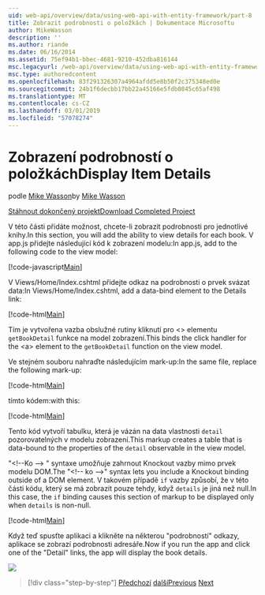 ```yaml
---
uid: web-api/overview/data/using-web-api-with-entity-framework/part-8
title: Zobrazit podrobnosti o položkách | Dokumentace Microsoftu
author: MikeWasson
description: ''
ms.author: riande
ms.date: 06/16/2014
ms.assetid: 75ef94b1-bbec-4681-9210-452dba816144
msc.legacyurl: /web-api/overview/data/using-web-api-with-entity-framework/part-8
msc.type: authoredcontent
ms.openlocfilehash: 83f291326307a4964afdd5e8b50f2c375348ed0e
ms.sourcegitcommit: 24b1f6decbb17bb22a45166e5fdb0845c65af498
ms.translationtype: MT
ms.contentlocale: cs-CZ
ms.lasthandoff: 03/01/2019
ms.locfileid: "57078274"
---
```

<a name="display-item-details"></a><span data-ttu-id="43cd9-102">Zobrazení podrobností o položkách</span><span class="sxs-lookup"><span data-stu-id="43cd9-102">Display Item Details</span></span>
====================
<span data-ttu-id="43cd9-103">podle [Mike Wasson](https://github.com/MikeWasson)</span><span class="sxs-lookup"><span data-stu-id="43cd9-103">by [Mike Wasson](https://github.com/MikeWasson)</span></span>

[<span data-ttu-id="43cd9-104">Stáhnout dokončený projekt</span><span class="sxs-lookup"><span data-stu-id="43cd9-104">Download Completed Project</span></span>](https://github.com/MikeWasson/BookService)

<span data-ttu-id="43cd9-105">V této části přidáte možnost, chcete-li zobrazit podrobnosti pro jednotlivé knihy.</span><span class="sxs-lookup"><span data-stu-id="43cd9-105">In this section, you will add the ability to view details for each book.</span></span> <span data-ttu-id="43cd9-106">V app.js přidejte následující kód k zobrazení modelu:</span><span class="sxs-lookup"><span data-stu-id="43cd9-106">In app.js, add to the following code to the view model:</span></span>

[!code-javascript[Main](part-8/samples/sample1.js)]

<span data-ttu-id="43cd9-107">V Views/Home/Index.cshtml přidejte odkaz na podrobnosti o prvek svázat data:</span><span class="sxs-lookup"><span data-stu-id="43cd9-107">In Views/Home/Index.cshtml, add a data-bind element to the Details link:</span></span>

[!code-html[Main](part-8/samples/sample2.html?highlight=5)]

<span data-ttu-id="43cd9-108">Tím je vytvořena vazba obslužné rutiny kliknutí pro &lt;&gt; elementu `getBookDetail` funkce na model zobrazení.</span><span class="sxs-lookup"><span data-stu-id="43cd9-108">This binds the click handler for the &lt;a&gt; element to the `getBookDetail` function on the view model.</span></span>

<span data-ttu-id="43cd9-109">Ve stejném souboru nahraďte následujícím mark-up:</span><span class="sxs-lookup"><span data-stu-id="43cd9-109">In the same file, replace the following mark-up:</span></span>

[!code-html[Main](part-8/samples/sample3.html)]

<span data-ttu-id="43cd9-110">tímto kódem:</span><span class="sxs-lookup"><span data-stu-id="43cd9-110">with this:</span></span>

[!code-html[Main](part-8/samples/sample4.html)]

<span data-ttu-id="43cd9-111">Tento kód vytvoří tabulku, která je vázán na data vlastnosti `detail` pozorovatelných v modelu zobrazení.</span><span class="sxs-lookup"><span data-stu-id="43cd9-111">This markup creates a table that is data-bound to the properties of the `detail` observable in the view model.</span></span>

<span data-ttu-id="43cd9-112">"&lt;!--Ko –&gt; &quot; syntaxe umožňuje zahrnout Knockout vazby mimo prvek modelu DOM.</span><span class="sxs-lookup"><span data-stu-id="43cd9-112">The "&lt;!-- ko --&gt;&quot; syntax lets you include a Knockout binding outside of a DOM element.</span></span> <span data-ttu-id="43cd9-113">V takovém případě `if` vazby způsobí, že v této části kódu, který se má zobrazit pouze tehdy, když `details` je jiná než null.</span><span class="sxs-lookup"><span data-stu-id="43cd9-113">In this case, the `if` binding causes this section of markup to be displayed only when `details` is non-null.</span></span>

[!code-html[Main](part-8/samples/sample5.html)]

<span data-ttu-id="43cd9-114">Když teď spusťte aplikaci a klikněte na některou &quot;podrobností&quot; odkazy, aplikace se zobrazí podrobnosti adresáře.</span><span class="sxs-lookup"><span data-stu-id="43cd9-114">Now if you run the app and click one of the &quot;Detail&quot; links, the app will display the book details.</span></span>

[![](part-8/_static/image2.png)](part-8/_static/image1.png)

> [!div class="step-by-step"]
> <span data-ttu-id="43cd9-115">[Předchozí](part-7.md)
> [další](part-9.md)</span><span class="sxs-lookup"><span data-stu-id="43cd9-115">[Previous](part-7.md)
[Next](part-9.md)</span></span>
